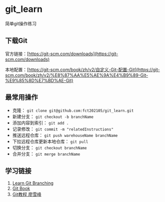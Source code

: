 # git_learn

简单git操作练习

## 下载Git

官方链接：[https://git-scm.com/downloads](https://git-scm.com/downloads)

本地配置：[https://git-scm.com/book/zh/v2/自定义-Git-配置-Git](https://git-scm.com/book/zh/v2/%E8%87%AA%E5%AE%9A%E4%B9%89-Git-%E9%85%8D%E7%BD%AE-Git)

## 最常用操作

- 克隆： `git clone git@github.com:fct202105/git_learn.git`
- 新建分支： `git checkout -b branchName`
- 添加内容到索引： `git add .`
- 记录修改： `git commit -m "relatedInstructions"`
- 推送远程仓库： `git push warehouseName branchName`
- 下拉远程仓库更新本地仓库： `git pull`
- 切换分支： `git checkout branchName`
- 合并分支： `git merge branchName`

## 学习链接

1. [Learn Git Branching](https://learngitbranching.js.org/?locale=zh_CN)
2. [Git Book](https://git-scm.com/book/zh/v2)
3. [Git教程 廖雪峰](https://www.liaoxuefeng.com/wiki/896043488029600)
